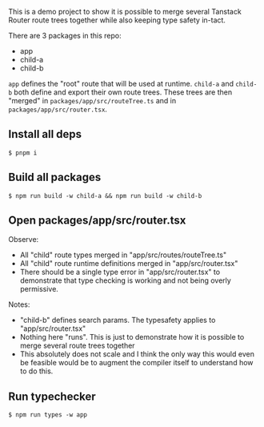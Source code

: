 This is a demo project to show it is possible to merge several Tanstack Router route trees together while also keeping type safety in-tact.

There are 3 packages in this repo:
- app
- child-a
- child-b

`app` defines the "root" route that will be used at runtime. `child-a` and `child-b` both define and export their own route trees. These trees are then "merged" in `packages/app/src/routeTree.ts` and in `packages/app/src/router.tsx`.


## Install all deps

```
$ pnpm i
```


## Build all packages

```
$ npm run build -w child-a && npm run build -w child-b
```

## Open packages/app/src/router.tsx

Observe:

- All "child" route types merged in "app/src/routes/routeTree.ts"
- All "child" route runtime definitions merged in "app/src/router.tsx"
- There should be a single type error in "app/src/router.tsx" to demonstrate that type checking is working and not being overly permissive.


Notes:
- "child-b" defines search params. The typesafety applies to "app/src/router.tsx"
- Nothing here "runs". This is just to demonstrate how it is possible to merge several route trees together
- This absolutely does not scale and I think the only way this would even be feasible would be to augment the compiler itself to understand how to do this.

## Run typechecker

```
$ npm run types -w app
```